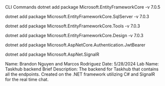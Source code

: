 CLI Commands
dotnet add package Microsoft.EntityFrameworkCore -v 7.0.5

dotnet add package Microsoft.EntityFrameworkCore.SqlServer -v 7.0.3

dotnet add package Microsoft.EntityFrameworkCore.Tools -v 7.0.3

dotnet add package Microsoft.EntityFrameworkCore.Design -v 7.0.3

dotnet add package Microsoft.AspNetCore.Authentication.JwtBearer

dotnet add package Microsoft.AspNet.SignalR

Name: Brandon Nguyen and Marcos Rodriguez
Date: 5/28/2024
Lab Name: Taskhub backend
Brief Description: The backend for Taskhub that contains all the endpoints. Created on the .NET framework utilizing C# and SignalR for the real time chat.